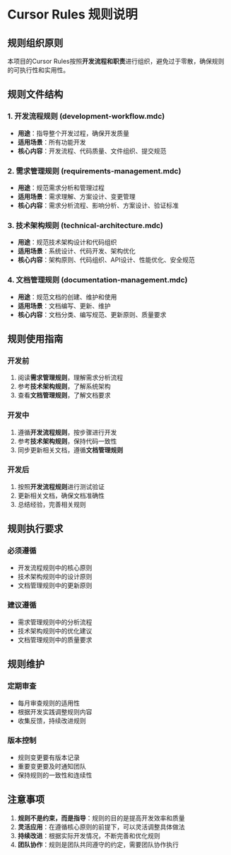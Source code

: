 # Cursor Rules 规则说明

## 规则组织原则

本项目的Cursor Rules按照**开发流程和职责**进行组织，避免过于零散，确保规则的可执行性和实用性。

## 规则文件结构

### 1. 开发流程规则 (development-workflow.mdc)
- **用途**：指导整个开发过程，确保开发质量
- **适用场景**：所有功能开发
- **核心内容**：开发流程、代码质量、文件组织、提交规范

### 2. 需求管理规则 (requirements-management.mdc)
- **用途**：规范需求分析和管理过程
- **适用场景**：需求理解、方案设计、变更管理
- **核心内容**：需求分析流程、影响分析、方案设计、验证标准

### 3. 技术架构规则 (technical-architecture.mdc)
- **用途**：规范技术架构设计和代码组织
- **适用场景**：系统设计、代码开发、架构优化
- **核心内容**：架构原则、代码组织、API设计、性能优化、安全规范

### 4. 文档管理规则 (documentation-management.mdc)
- **用途**：规范文档的创建、维护和使用
- **适用场景**：文档编写、更新、维护
- **核心内容**：文档分类、编写规范、更新原则、质量要求

## 规则使用指南

### 开发前
1. 阅读**需求管理规则**，理解需求分析流程
2. 参考**技术架构规则**，了解系统架构
3. 查看**文档管理规则**，了解文档要求

### 开发中
1. 遵循**开发流程规则**，按步骤进行开发
2. 参考**技术架构规则**，保持代码一致性
3. 同步更新相关文档，遵循**文档管理规则**

### 开发后
1. 按照**开发流程规则**进行测试验证
2. 更新相关文档，确保文档准确性
3. 总结经验，完善相关规则

## 规则执行要求

### 必须遵循
- 开发流程规则中的核心原则
- 技术架构规则中的设计原则
- 文档管理规则中的更新原则

### 建议遵循
- 需求管理规则中的分析流程
- 技术架构规则中的优化建议
- 文档管理规则中的质量要求

## 规则维护

### 定期审查
- 每月审查规则的适用性
- 根据开发实践调整规则内容
- 收集反馈，持续改进规则

### 版本控制
- 规则变更要有版本记录
- 重要变更要及时通知团队
- 保持规则的一致性和连续性

## 注意事项

1. **规则不是约束，而是指导**：规则的目的是提高开发效率和质量
2. **灵活应用**：在遵循核心原则的前提下，可以灵活调整具体做法
3. **持续改进**：根据实际开发情况，不断完善和优化规则
4. **团队协作**：规则是团队共同遵守的约定，需要团队协作执行
